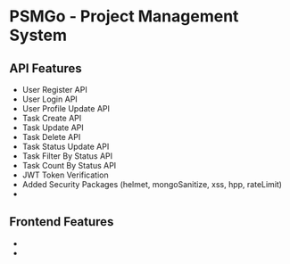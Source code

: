 # PSMGo - Project Management System

## API Features
- User Register API
- User Login API
- User Profile Update API
- Task Create API
- Task Update API
- Task Delete API
- Task Status Update API
- Task Filter By Status API
- Task Count By Status API
- JWT Token Verification
- Added Security Packages (helmet, mongoSanitize, xss, hpp, rateLimit)
- 
## Frontend Features
- 
- 
